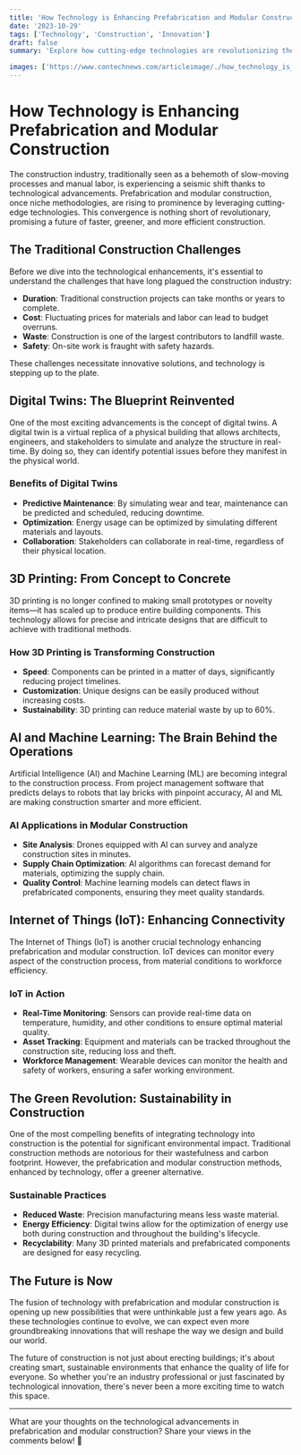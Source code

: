 ```yaml
---
title: 'How Technology is Enhancing Prefabrication and Modular Construction'
date: '2023-10-29'
tags: ['Technology', 'Construction', 'Innovation']
draft: false
summary: 'Explore how cutting-edge technologies are revolutionizing the prefabrication and modular construction industry, leading to faster, greener, and more efficient building processes.'

images: ['https://www.contechnews.com/articleimage/./how_technology_is_enhancing_prefabrication_and_modular_construction.webp']
---
```


# How Technology is Enhancing Prefabrication and Modular Construction

The construction industry, traditionally seen as a behemoth of slow-moving processes and manual labor, is experiencing a seismic shift thanks to technological advancements. Prefabrication and modular construction, once niche methodologies, are rising to prominence by leveraging cutting-edge technologies. This convergence is nothing short of revolutionary, promising a future of faster, greener, and more efficient construction.

## The Traditional Construction Challenges

Before we dive into the technological enhancements, it's essential to understand the challenges that have long plagued the construction industry:

- **Duration**: Traditional construction projects can take months or years to complete.
- **Cost**: Fluctuating prices for materials and labor can lead to budget overruns.
- **Waste**: Construction is one of the largest contributors to landfill waste.
- **Safety**: On-site work is fraught with safety hazards.

These challenges necessitate innovative solutions, and technology is stepping up to the plate.

## Digital Twins: The Blueprint Reinvented

One of the most exciting advancements is the concept of digital twins. A digital twin is a virtual replica of a physical building that allows architects, engineers, and stakeholders to simulate and analyze the structure in real-time. By doing so, they can identify potential issues before they manifest in the physical world.

### Benefits of Digital Twins

- **Predictive Maintenance**: By simulating wear and tear, maintenance can be predicted and scheduled, reducing downtime.
- **Optimization**: Energy usage can be optimized by simulating different materials and layouts.
- **Collaboration**: Stakeholders can collaborate in real-time, regardless of their physical location.

## 3D Printing: From Concept to Concrete

3D printing is no longer confined to making small prototypes or novelty items—it has scaled up to produce entire building components. This technology allows for precise and intricate designs that are difficult to achieve with traditional methods.

### How 3D Printing is Transforming Construction

- **Speed**: Components can be printed in a matter of days, significantly reducing project timelines.
- **Customization**: Unique designs can be easily produced without increasing costs.
- **Sustainability**: 3D printing can reduce material waste by up to 60%.

## AI and Machine Learning: The Brain Behind the Operations

Artificial Intelligence (AI) and Machine Learning (ML) are becoming integral to the construction process. From project management software that predicts delays to robots that lay bricks with pinpoint accuracy, AI and ML are making construction smarter and more efficient.

### AI Applications in Modular Construction

- **Site Analysis**: Drones equipped with AI can survey and analyze construction sites in minutes.
- **Supply Chain Optimization**: AI algorithms can forecast demand for materials, optimizing the supply chain.
- **Quality Control**: Machine learning models can detect flaws in prefabricated components, ensuring they meet quality standards.

## Internet of Things (IoT): Enhancing Connectivity

The Internet of Things (IoT) is another crucial technology enhancing prefabrication and modular construction. IoT devices can monitor every aspect of the construction process, from material conditions to workforce efficiency.

### IoT in Action

- **Real-Time Monitoring**: Sensors can provide real-time data on temperature, humidity, and other conditions to ensure optimal material quality.
- **Asset Tracking**: Equipment and materials can be tracked throughout the construction site, reducing loss and theft.
- **Workforce Management**: Wearable devices can monitor the health and safety of workers, ensuring a safer working environment.

## The Green Revolution: Sustainability in Construction

One of the most compelling benefits of integrating technology into construction is the potential for significant environmental impact. Traditional construction methods are notorious for their wastefulness and carbon footprint. However, the prefabrication and modular construction methods, enhanced by technology, offer a greener alternative.

### Sustainable Practices

- **Reduced Waste**: Precision manufacturing means less waste material.
- **Energy Efficiency**: Digital twins allow for the optimization of energy use both during construction and throughout the building's lifecycle.
- **Recyclability**: Many 3D printed materials and prefabricated components are designed for easy recycling.

## The Future is Now

The fusion of technology with prefabrication and modular construction is opening up new possibilities that were unthinkable just a few years ago. As these technologies continue to evolve, we can expect even more groundbreaking innovations that will reshape the way we design and build our world.

The future of construction is not just about erecting buildings; it's about creating smart, sustainable environments that enhance the quality of life for everyone. So whether you're an industry professional or just fascinated by technological innovation, there's never been a more exciting time to watch this space.

---

What are your thoughts on the technological advancements in prefabrication and modular construction? Share your views in the comments below! 🚀